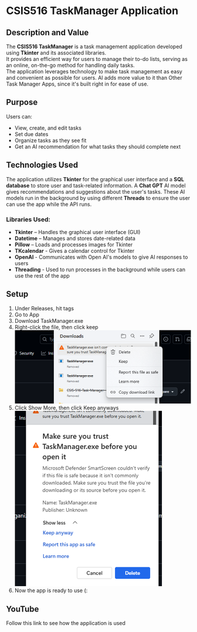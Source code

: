 # CSIS516 TaskManager Application

## Description and Value
The **CSIS516 TaskManager** is a task management application developed using **Tkinter** and its associated libraries.  
It provides an efficient way for users to manage their to-do lists, serving as an online, on-the-go method for handling daily tasks.  
The application leverages technology to make task management as easy and convenient as possible for users. AI adds more value to it than
Other Task Manager Apps, since it's built right in for ease of use.


## Purpose
Users can:  
- View, create, and edit tasks  
- Set due dates  
- Organize tasks as they see fit 
- Get an AI recommendation for what tasks they should complete next

## Technologies Used
The application utilizes **Tkinter** for the graphical user interface and a **SQL database** to store user and task-related information. 
A **Chat GPT** AI model gives recommendations and suggestions about the user's tasks. These AI models run in the background
by using different **Threads** to ensure the user can use the app while the API runs.  

### Libraries Used:
- **Tkinter** – Handles the graphical user interface (GUI)  
- **Datetime** – Manages and stores date-related data  
- **Pillow** – Loads and processes images for Tkinter  
- **TKcalendar** - Gives a calendar control for Tkinter
- **OpenAI** - Communicates with Open AI's models to give AI responses to users
- **Threading** - Used to run processes in the background while users can use the rest of the app

## Setup
1. Under Releases, hit tags
2. Go to App
3. Download TaskManager.exe
4. Right-click the file, then click keep
![img.png](img.png)
5. Click Show More, then click Keep anyways
![img_1.png](img_1.png)
6. Now the app is ready to use (:

## YouTube
Follow this link to see how the application is used